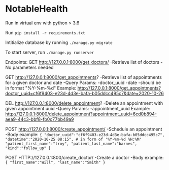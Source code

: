 # NotableHealth
 
Run in virtual env with python > 3.6

Run `pip install -r requirements.txt`


Intitialize database by running `./manage.py migrate`


To start server, run `./manage.py runserver`

Endpoints:
GET
http://127.0.0.1:8000/get_doctors/
-Retrieve list of doctors
-No parameters needed

GET
http://127.0.0.1:8000/get_appointments?
-Retrieve list of appointments for a given doctor and date
-Query Params:
    -doctor_uuid
    -date
        -should be in format "%Y-%m-%d"
Example: http://127.0.0.1:8000/get_appointments?doctor_uuid=cf6f9403-e23d-4d3e-bafa-b05ddcc495c7&date=2020-10-26

DEL
http://127.0.0.1:8000/delete_appointment?
-Delete an appointment with given appointment uuid
-Query Params:
    -appointment_uuid
Example:
http://127.0.0.1:8000/delete_appointment?appointment_uuid=6cd0b894-aea9-44c3-bbf8-fb0c77bb49a9

POST
http://127.0.0.1:8000/create_appointment/
-Schedule an appointment
-Body example:
``{
	"doctor_uuid":"cf6f9403-e23d-4d3e-bafa-b05ddcc495c7",
	"datetime":"2020-10-25 08:15", # in form of '%Y-%m-%d %H:%M'
	"patient_first_name":"troy",
	"patient_last_name":"barnes",
	"kind":"follow_up"
}``

POST 
HTTP://127.0.0.1:800/create_doctor/
-Create a doctor
-Body example:
``{
    "first_name":"Will",
    "last_name":"Smith"
}``
